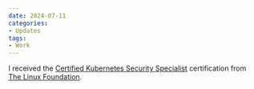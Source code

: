 ```yaml
---
date: 2024-07-11
categories:
- Updates
tags:
- Work
---
```


I received the <a href="https://www.credly.com/badges/b9cad749-87dc-4afc-b200-e0bf986ba3e3">Certified Kubernetes Security Specialist</a> certification from <a href="https://www.linuxfoundation.org">The Linux Foundation</a>. 
